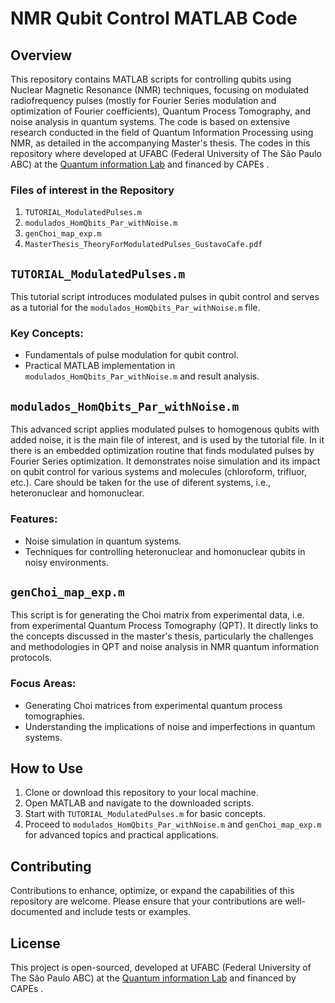 # NMR Qubit Control MATLAB Code

## Overview
This repository contains MATLAB scripts for controlling qubits using Nuclear Magnetic Resonance (NMR) techniques, focusing on modulated radiofrequency pulses (mostly for Fourier Series modulation and optimization of Fourier coefficients), Quantum Process Tomography, and noise analysis in quantum systems. The code is based on extensive research conducted in the field of Quantum Information Processing using NMR, as detailed in the accompanying Master's thesis. The codes in this repository where developed at UFABC (Federal University of The São Paulo ABC) at the [Quantum information Lab](https://www.quantumufabc.org/) and financed by CAPEs .

### Files of interest in the Repository

1. `TUTORIAL_ModulatedPulses.m`
2. `modulados_HomQbits_Par_withNoise.m`
3. `genChoi_map_exp.m`
4. `MasterThesis_TheoryForModulatedPulses_GustavoCafe.pdf`


## `TUTORIAL_ModulatedPulses.m`
This tutorial script introduces modulated pulses in qubit control and serves as a tutorial for the `modulados_HomQbits_Par_withNoise.m` file. 

### Key Concepts:
- Fundamentals of pulse modulation for qubit control.
- Practical MATLAB implementation in `modulados_HomQbits_Par_withNoise.m` and result analysis.

## `modulados_HomQbits_Par_withNoise.m`
This advanced script applies modulated pulses to homogenous qubits with added noise, it is the main file of interest, and is used by the tutorial file. In it there is an embedded optimization routine that finds modulated pulses by Fourier Series optimization. It demonstrates noise simulation and its impact on qubit control for various systems and molecules (chloroform, trifluor, etc.). Care should be taken for the use of diferent systems, i.e., heteronuclear and homonuclear. 

### Features:
- Noise simulation in quantum systems.
- Techniques for controlling heteronuclear and homonuclear qubits in noisy environments.

## `genChoi_map_exp.m`
This script is for generating the Choi matrix from experimental data, i.e. from experimental Quantum Process Tomography (QPT). It directly links to the concepts discussed in the master's thesis, particularly the challenges and methodologies in QPT and noise analysis in NMR quantum information protocols.

### Focus Areas:
- Generating Choi matrices from experimental quantum process tomographies.
- Understanding the implications of noise and imperfections in quantum systems.


## How to Use
1. Clone or download this repository to your local machine.
2. Open MATLAB and navigate to the downloaded scripts.
3. Start with `TUTORIAL_ModulatedPulses.m` for basic concepts.
4. Proceed to `modulados_HomQbits_Par_withNoise.m` and `genChoi_map_exp.m` for advanced topics and practical applications.

## Contributing
Contributions to enhance, optimize, or expand the capabilities of this repository are welcome. Please ensure that your contributions are well-documented and include tests or examples.

## License
This project is open-sourced, developed at UFABC (Federal University of The São Paulo ABC) at the [Quantum information Lab](https://www.quantumufabc.org/) and financed by CAPEs .
